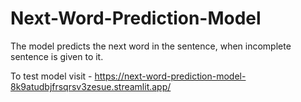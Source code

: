 # Next-Word-Prediction-Model

The model predicts the next word in the sentence, when incomplete sentence is given to it. 

To test model visit - https://next-word-prediction-model-8k9atudbjfrsqrsv3zesue.streamlit.app/
